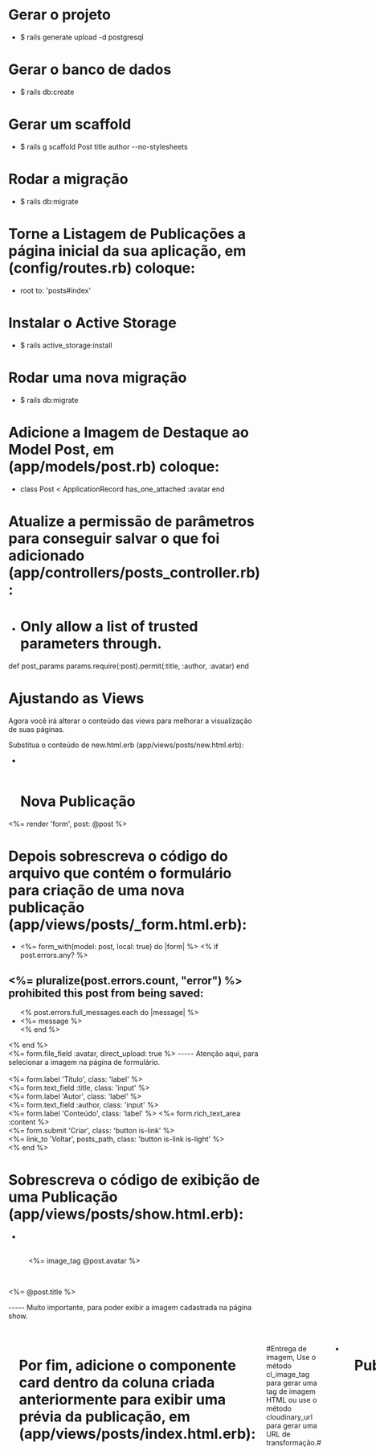 # Gerar o projeto #

- $ rails generate upload -d postgresql

# Gerar o banco de dados #

- $ rails db:create

# Gerar um scaffold #

- $ rails g scaffold Post title author --no-stylesheets

# Rodar a migração #

- $ rails db:migrate

# Torne a Listagem de Publicações a página inicial da sua aplicação, em (config/routes.rb) coloque:

- root to: 'posts#index'

# Instalar o Active Storage #

- $ rails active_storage:install

# Rodar uma nova migração #

- $ rails db:migrate

# Adicione a Imagem de Destaque ao Model Post, em (app/models/post.rb) coloque:

- class Post < ApplicationRecord
  has_one_attached :avatar
end

# Atualize a permissão de parâmetros para conseguir salvar o que foi adicionado (app/controllers/posts_controller.rb): #

- # Only allow a list of trusted parameters through.
def post_params
  params.require(:post).permit(:title, :author, :avatar)
end

# Ajustando as Views
Agora você irá alterar o conteúdo das views para melhorar a visualização de suas páginas.

Substitua o conteúdo de new.html.erb (app/views/posts/new.html.erb):

- </br></br> <h1 class="title is-1">Nova Publicação</h1> 
 
<%= render 'form', post: @post %>

# Depois sobrescreva o código do arquivo que contém o formulário para criação de uma nova publicação (app/views/posts/_form.html.erb):

- <%= form_with(model: post, local: true) do |form| %>
<% if post.errors.any? %>
<div id="error_explanation">
  <h2><%= pluralize(post.errors.count, "error") %> prohibited this post from being saved:</h2>

  <ul>
    <% post.errors.full_messages.each do |message| %>
    <li><%= message %></li>
    <% end %>
  </ul>
</div>
<% end %>

<div class="file">
  <label class="file-label">
    <%= form.file_field :avatar, direct_upload: true %>  ----- Atenção aqui, para selecionar a imagem na página de formulário. 
  </label>
</div>

</br>

<div class="field">
  <%= form.label 'Título', class: 'label' %>
  <div class="control">
    <%= form.text_field :title, class: 'input' %>
  </div>
</div>

<div class="field">
  <%= form.label 'Autor', class: 'label' %>
  <div class="control">
    <%= form.text_field :author, class: 'input' %>
  </div>
</div>

<div class="field">
  <%= form.label 'Conteúdo', class: 'label' %>
  <%= form.rich_text_area :content %>
</div>

<div class="field is-grouped">
  <div class="control">
    <%= form.submit 'Criar', class: 'button is-link' %>
  </div>
  <div class="control">
    <%= link_to 'Voltar', posts_path, class: 'button is-link is-light' %>
  </div>
</div>
<% end %>

# Sobrescreva o código de exibição de uma Publicação (app/views/posts/show.html.erb):

- </br></br>
<figure class="image is-3by1">
  <%= image_tag @post.avatar %>
</figure></br>
<div class="columns">
  <div class="column">
    <p class="title"><%= @post.title %></p>   ----- Muito importante, para poder exibir a imagem cadastrada na página show.
  </div>
</div></br></br>
<div class="columns">
  <div class="column is-three-quarters"><%= @post.content %>
  </div>
  
  # Por fim, adicione o componente card dentro da coluna criada anteriormente para exibir uma prévia da publicação, em (app/views/posts/index.html.erb): #
  #Entrega de imagem, Use o método cl_image_tag para gerar uma tag de imagem HTML ou use o método cloudinary_url para gerar uma URL de transformação.#
  
  - </br></br>
<h1 class="title">Publicações</h1>
</br>
 
<% @posts.each do |post| %>
  <div class="columns">
    <div class="column is-four-fifths">
 <div class="card">
        <div class="card-image">
          <figure class="image is-full is-marginless is-3by1">
            <%= cl_image_tag(post.avatar.key) %>   
          </figure>
        </div>
        <div class="card-content">
          <div class="media">
            <div class="media-content">
              <a href="<%= post_path(id: post.id) %>"><p class="title is-4"><%= post.author %></p></a>
            </div>
          </div>
          <p>Autor: <%= post.author %> - <%= post.created_at.strftime("%d/%m/%Y") %></p>
        </div>
      </div>
    </div>
  </div>
<% end %>

# Active Storage configuração:
# Declare o serviço Cloudinary no arquivo config/storage.yml adicionando uma nova entrada com um nome personalizado (por exemplo, cloudinary) e a configuração do serviço: #

- cloudinary:      
  service: Cloudinary
  
  # Por exemplo, para usar o serviço cloudinary no ambiente de desenvolvimento, adicione o seguinte a config/environments/development.rb:#
  
  # Use Cloudinary.
config.active_storage.service = :cloudinary

# Carregamentos diretos
O Active Storage já oferece suporte ao upload direto do cliente para a nuvem. Depois de adicionar o Cloudinary como um serviço, use o upload direto como de costume:

Inclua activestorage.js no pacote JavaScript do seu aplicativo.

Usando o pipeline de ativos:# 

- require("@rails/activestorage").start()

# instale o add-on no Heroku #

$ heroku addons:create cloudinary

# Por fim, adicione suas credenciais do Cloudinary, em Config Vars no Heroku: atenção os vars tem de estar nesse formato:
- API_KEY:*************, API_SECRET:***********, Cloud_Name:***********

#Pronto seu app, está pronto p realizar upload de imagens no seu app.#




